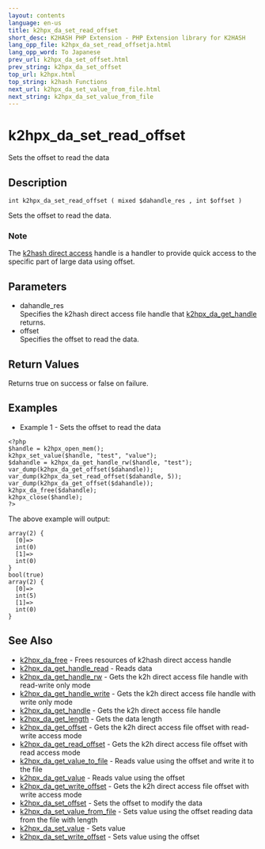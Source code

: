 ```yaml
---
layout: contents
language: en-us
title: k2hpx_da_set_read_offset
short_desc: K2HASH PHP Extension - PHP Extension library for K2HASH
lang_opp_file: k2hpx_da_set_read_offsetja.html
lang_opp_word: To Japanese
prev_url: k2hpx_da_set_offset.html
prev_string: k2hpx_da_set_offset
top_url: k2hpx.html
top_string: k2hash Functions
next_url: k2hpx_da_set_value_from_file.html
next_string: k2hpx_da_set_value_from_file
---
```


# k2hpx_da_set_read_offset
Sets the offset to read the data

## Description
```
int k2hpx_da_set_read_offset ( mixed $dahandle_res , int $offset )
```
Sets the offset to read the data. 

### Note
The [k2hash direct access](https://pages.ghe.corp.yahoo.co.jp/yjcore/k2hash_phpext/en/function.k2hpx-da-free.html) handle is a handler to provide quick access to the specific part of large data using offset. 

## Parameters
- dahandle_res  
Specifies the k2hash direct access file handle that [k2hpx_da_get_handle](k2hpx_da_get_handle.html) returns.
- offset  
Specifies the offset to read the data.

## Return Values
Returns true on success or false on failure. 

## Examples
- Example 1 - Sets the offset to read the data
```
<?php
$handle = k2hpx_open_mem();
k2hpx_set_value($handle, "test", "value");
$dahandle = k2hpx_da_get_handle_rw($handle, "test");
var_dump(k2hpx_da_get_offset($dahandle));
var_dump(k2hpx_da_set_read_offset($dahandle, 5));
var_dump(k2hpx_da_get_offset($dahandle));
k2hpx_da_free($dahandle);
k2hpx_close($handle);
?>
```
The above example will output:
```
array(2) {
  [0]=>
  int(0)
  [1]=>
  int(0)
}
bool(true)
array(2) {
  [0]=>
  int(5)
  [1]=>
  int(0)
}
```

## See Also
- [k2hpx_da_free](k2hpx_da_free.html) - Frees resources of k2hash direct access handle
- [k2hpx_da_get_handle_read](k2hpx_da_get_handle_read.html) - Reads data
- [k2hpx_da_get_handle_rw](k2hpx_da_get_handle_rw.html) - Gets the k2h direct access file handle with read-write only mode
- [k2hpx_da_get_handle_write](k2hpx_da_get_handle_write.html) - Gets the k2h direct access file handle with write only mode
- [k2hpx_da_get_handle](k2hpx_da_get_handle.html) - Gets the k2h direct access file handle
- [k2hpx_da_get_length](k2hpx_da_get_length.html) - Gets the data length
- [k2hpx_da_get_offset](k2hpx_da_get_offset.html) - Gets the k2h direct access file offset with read-write access mode
- [k2hpx_da_get_read_offset](k2hpx_da_get_read_offset.html) - Gets the k2h direct access file offset with read access mode
- [k2hpx_da_get_value_to_file](k2hpx_da_get_value_to_file.html) - Reads value using the offset and write it to the file
- [k2hpx_da_get_value](k2hpx_da_get_value.html) - Reads value using the offset
- [k2hpx_da_get_write_offset](k2hpx_da_get_write_offset.html) - Gets the k2h direct access file offset with write access mode
- [k2hpx_da_set_offset](k2hpx_da_set_offset.html) - Sets the offset to modify the data
- [k2hpx_da_set_value_from_file](k2hpx_da_set_value_from_file.html) - Sets value using the offset reading data from the file with length
- [k2hpx_da_set_value](k2hpx_da_set_value.html) - Sets value
- [k2hpx_da_set_write_offset](k2hpx_da_set_write_offset.html) - Sets value using the offset
